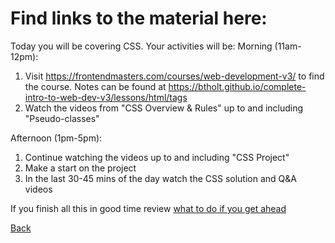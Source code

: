 # Find links to the material here:

Today you will be covering CSS. Your activities will be:
Morning (11am-12pm):
1. Visit https://frontendmasters.com/courses/web-development-v3/ to find the course. Notes can be found at https://btholt.github.io/complete-intro-to-web-dev-v3/lessons/html/tags
2. Watch the videos from "CSS Overview & Rules" up to and including "Pseudo-classes"

Afternoon (1pm-5pm):
1. Continue watching the videos up to and including "CSS Project"
2. Make a start on the project
3. In the last 30-45 mins of the day watch the CSS solution and Q&A videos

If you finish all this in good time review [what to do if you get ahead](../Intro/tips.md)

[Back](../week-1-links.md)